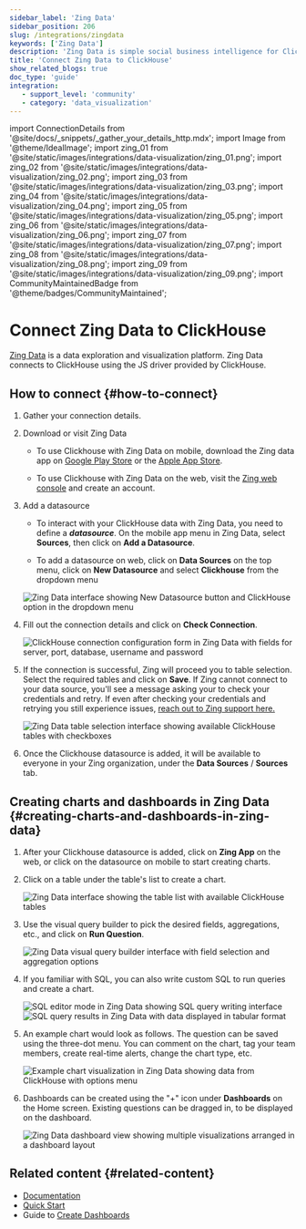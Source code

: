 ```yaml
---
sidebar_label: 'Zing Data'
sidebar_position: 206
slug: /integrations/zingdata
keywords: ['Zing Data']
description: 'Zing Data is simple social business intelligence for ClickHouse, made for iOS, Android and the web.'
title: 'Connect Zing Data to ClickHouse'
show_related_blogs: true
doc_type: 'guide'
integration:
   - support_level: 'community'
   - category: 'data_visualization'
---
```


import ConnectionDetails from '@site/docs/_snippets/_gather_your_details_http.mdx';
import Image from '@theme/IdealImage';
import zing_01 from '@site/static/images/integrations/data-visualization/zing_01.png';
import zing_02 from '@site/static/images/integrations/data-visualization/zing_02.png';
import zing_03 from '@site/static/images/integrations/data-visualization/zing_03.png';
import zing_04 from '@site/static/images/integrations/data-visualization/zing_04.png';
import zing_05 from '@site/static/images/integrations/data-visualization/zing_05.png';
import zing_06 from '@site/static/images/integrations/data-visualization/zing_06.png';
import zing_07 from '@site/static/images/integrations/data-visualization/zing_07.png';
import zing_08 from '@site/static/images/integrations/data-visualization/zing_08.png';
import zing_09 from '@site/static/images/integrations/data-visualization/zing_09.png';
import CommunityMaintainedBadge from '@theme/badges/CommunityMaintained';

# Connect Zing Data to ClickHouse

<CommunityMaintainedBadge/>

<a href="https://www.zingdata.com/" target="_blank">Zing Data</a> is a data exploration and visualization platform. Zing Data connects to ClickHouse using the JS driver provided by ClickHouse.

## How to connect {#how-to-connect}
1. Gather your connection details.
<ConnectionDetails />

2. Download or visit Zing Data

    * To use Clickhouse with Zing Data on mobile, download the Zing data app on [Google Play Store](https://play.google.com/store/apps/details?id=com.getzingdata.android) or the [Apple App Store](https://apps.apple.com/us/app/zing-data-collaborative-bi/id1563294091).

    * To use Clickhouse with Zing Data on the web, visit the [Zing web console](https://console.getzingdata.com/) and create an account.

3. Add a datasource

    * To interact with your ClickHouse data with Zing Data, you need to define a **_datasource_**. On the mobile app menu in Zing Data, select **Sources**, then click on **Add a Datasource**.

    * To add a datasource on web, click on **Data Sources** on the top menu, click on **New Datasource** and select **Clickhouse** from the dropdown menu

    <Image size="md" img={zing_01} alt="Zing Data interface showing New Datasource button and ClickHouse option in the dropdown menu" border />
    <br/>

4. Fill out the connection details and click on **Check Connection**.

    <Image size="md" img={zing_02} alt="ClickHouse connection configuration form in Zing Data with fields for server, port, database, username and password" border />
    <br/>

5. If the connection is successful, Zing will proceed you to table selection. Select the required tables and click on **Save**. If Zing cannot connect to your data source, you'll see a message asking your to check your credentials and retry. If even after checking your credentials and retrying you still experience issues, <a id="contact_link" href="mailto:hello@getzingdata.com">reach out to Zing support here.</a>

    <Image size="md" img={zing_03} alt="Zing Data table selection interface showing available ClickHouse tables with checkboxes" border />
    <br/>

6. Once the Clickhouse datasource is added, it will be available to everyone in your Zing organization, under the **Data Sources** / **Sources** tab.

## Creating charts and dashboards in Zing Data {#creating-charts-and-dashboards-in-zing-data}

1. After your Clickhouse datasource is added, click on **Zing App** on the web, or click on the datasource on mobile to start creating charts.

2. Click on a table under the table's list to create a chart.

    <Image size="sm" img={zing_04} alt="Zing Data interface showing the table list with available ClickHouse tables" border />
    <br/>

3. Use the visual query builder to pick the desired fields, aggregations, etc., and click on **Run Question**.

    <Image size="md" img={zing_05} alt="Zing Data visual query builder interface with field selection and aggregation options" border />
    <br/>

4. If you familiar with SQL, you can also write custom SQL to run queries and create a chart.

    <Image size="md" img={zing_06} alt="SQL editor mode in Zing Data showing SQL query writing interface" border />
    <Image size="md" img={zing_07} alt="SQL query results in Zing Data with data displayed in tabular format" border />

5. An example chart would look as follows. The question can be saved using the three-dot menu. You can comment on the chart, tag your team members, create real-time alerts, change the chart type, etc.

    <Image size="md" img={zing_08} alt="Example chart visualization in Zing Data showing data from ClickHouse with options menu" border />
    <br/>

6. Dashboards can be created using the "+" icon under **Dashboards** on the Home screen. Existing questions can be dragged in, to be displayed on the dashboard.

    <Image size="md" img={zing_09} alt="Zing Data dashboard view showing multiple visualizations arranged in a dashboard layout" border />
    <br/>

## Related content {#related-content}

- [Documentation](https://docs.getzingdata.com/docs/)
- [Quick Start](https://getzingdata.com/quickstart/)
- Guide to [Create Dashboards](https://getzingdata.com/blog/new-feature-create-multi-question-dashboards/)
